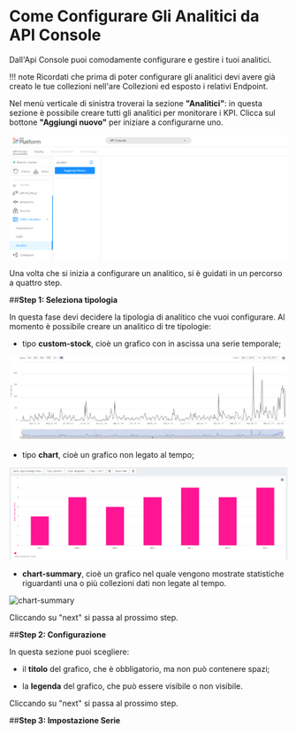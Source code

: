 # Come Configurare Gli Analitici da API Console

Dall'Api Console puoi comodamente configurare e gestire i tuoi analitici.

!!! note
    Ricordati che prima di poter configurare gli analitici devi avere già creato le tue collezioni nell'are Collezioni ed esposto i relativi Endpoint.

Nel menù verticale di sinistra troverai la sezione **"Analitici"**: in questa sezione è possibile creare tutti gli analitici per monitorare i KPI. Clicca sul bottone **"Aggiungi nuovo"** per iniziare a configurarne uno.

![add_new](img/add_new.PNG)


Una volta che si inizia a configurare un analitico, si è guidati in un percorso a quattro step.

##**Step 1: Seleziona tipologia**

In questa fase devi decidere la tipologia di analitico che vuoi configurare. Al momento è possibile creare un analitico di tre tipologie:

* tipo **custom-stock**, cioè un grafico con in ascissa una serie temporale;

![stock](img/stock.PNG)

* tipo **chart**, cioè un grafico non legato al tempo;

![chart](img/chart.PNG)

* **chart-summary**, cioè un grafico nel quale vengono mostrate statistiche riguardanti una o più collezioni dati non legate al tempo.

![chart-summary](img/chart-summary)

Cliccando su "next" si passa al prossimo step.


##**Step 2: Configurazione**

In questa sezione puoi scegliere:

* il **titolo** del grafico, che è obbligatorio, ma non può contenere spazi;

* la **legenda** del grafico, che può essere visibile o non visibile.

Cliccando su "next" si passa al prossimo step.

##**Step 3: Impostazione Serie**
